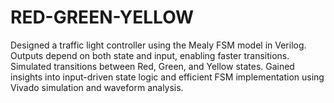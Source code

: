 # RED-GREEN-YELLOW
Designed a traffic light controller using the Mealy FSM model in Verilog. Outputs depend on both state and input, enabling faster transitions. Simulated transitions between Red, Green, and Yellow states. Gained insights into input-driven state logic and efficient FSM implementation using Vivado simulation and waveform analysis.
